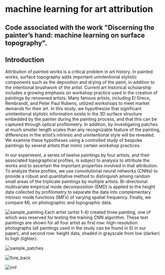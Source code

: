 # machine learning for art attribution
## Code associated with the work "Discerning the painter’s hand:  machine learning on surface topography".
## Introduction
Attribution of painted works is a critical problem in art history. In painted works, surface topography adds important unintentional stylistic components such as the deposition and drying of the paint, in addition to the intentional brushwork of the artist. Current art historical scholarship includes a growing emphasis on workshop practice used in the creation of paintings by renowned artists. Many famous artists, including El Greco, Rembrandt, and Peter Paul Rubens, utilized workshops to meet market demands for their art. In this study, we hypothesize that significant unintentional stylistic information exists in the 3D surface structure embedded by the painter during the painting process, and that this can be captured through optical profilometry. In addition, by investigating patches at much smaller length scales than any recognizable feature of the painting, differences in the artist’s intrinsic and unintentional style will be revealed. We examine these hypotheses using a controlled study of bespoke paintings by several artists that mimic certain workshop practices. 

In our experiment, a series of twelve paintings by four artists, and their associated topographical profiles, is subject to analysis to attribute the works and to ascertain the important properties involved in that attribution. To analyze these profiles, we use convolutional neural networks (CNNs) to provide a robust and quantitative method to distinguish among random small areas of the triplicate paintings by multiple artists. Bi-directional multivariate empirical mode decomposition (EMD) is applied to the height data collected by profilometry to separate the data into complementary intrinsic mode functions (IMFs) of varying spatial frequency. Finally, we compare ML on photographic and topographic data.  

![sample_painting](https://user-images.githubusercontent.com/24704249/119850155-4504f480-bedb-11eb-84d7-a65948fc4d2c.png)
Each artist (artist 1-4) created three painting, one of which was reserved for testing the training CNN algorithm. These test paintings are shown for all four artist as first row: high-resolution photographs (all paintings used in the study can be found in SI in our paper), and second row: height data, shaded in grayscale from low (darker) to high (lighter). 

![sample_patches](https://user-images.githubusercontent.com/24704249/119850265-6534b380-bedb-11eb-9b63-568f48de51a4.png)

![fore_back](https://user-images.githubusercontent.com/24704249/119856399-ad0a0980-bee0-11eb-913d-76c62936e251.png)

![imf](https://user-images.githubusercontent.com/24704249/119856447-b6937180-bee0-11eb-8db0-5e3727a46acc.png)

